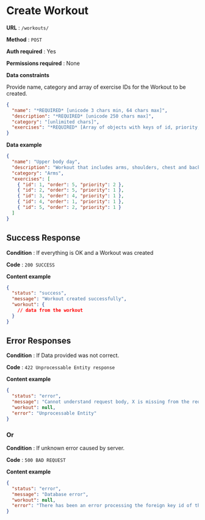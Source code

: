 # Create Workout

**URL** : `/workouts/`

**Method** : `POST`

**Auth required** : Yes

**Permissions required** : None

**Data constraints**

Provide name, category and array of exercise IDs for the Workout to be created.

```json
{
  "name": "*REQUIRED* [unicode 3 chars min, 64 chars max]",
  "description": "*REQUIRED* [unicode 250 chars max]",
  "category": "[unlimited chars]",
  "exercises": "*REQUIRED* [Array of objects with keys of id, priority, and order]"
}
```

**Data example**

```json
{
  "name": "Upper body day",
  "description": "Workout that includes arms, shoulders, chest and back exercises.",
  "category": "Arms",
  "exercises": [
    { "id": 1, "order": 5, "priority": 2 },
    { "id": 2, "order": 5, "priority": 1 },
    { "id": 3, "order": 4, "priority": 1 },
    { "id": 4, "order": 1, "priority": 1 },
    { "id": 5, "order": 2, "priority": 1 }
  ]
}
```

## Success Response

**Condition** : If everything is OK and a Workout was created

**Code** : `200 SUCCESS`

**Content example**

```json
{
  "status": "success",
  "message": "Workout created successfully",
  "workout": {
    // data from the workout
  }
}
```

## Error Responses

**Condition** : If Data provided was not correct.

**Code** : `422 Unprocessable Entity response`

**Content example**

```json
{
  "status": "error",
  "message": "Cannot understand request body, X is missing from the request",
  "workout": null,
  "error": "Unprocessable Entity"
}
```

### Or

**Condition** : If unknown error caused by server.

**Code** : `500 BAD REQUEST`

**Content example**

```json
{
  "status": "error",
  "message": "Database error",
  "workout": null,
  "error": "There has been an error processing the foreign key id of the exercise."
}
```
